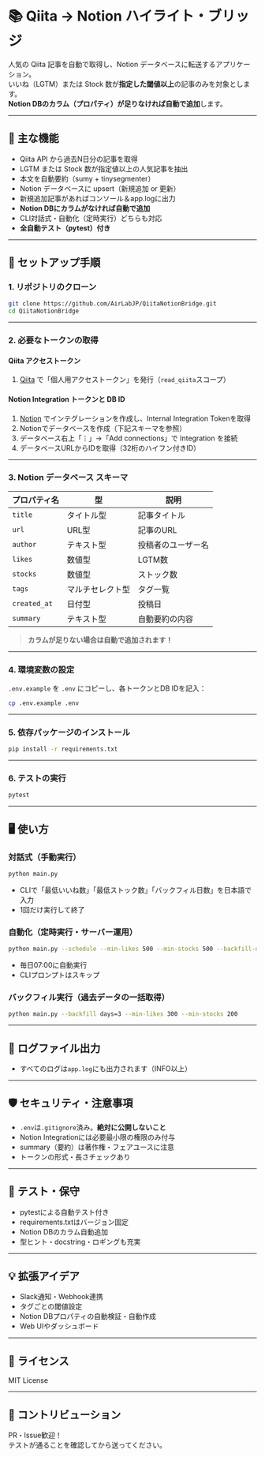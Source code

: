 # 📚 Qiita → Notion ハイライト・ブリッジ

人気の Qiita 記事を自動で取得し、Notion データベースに転送するアプリケーション。  
いいね（LGTM）または Stock 数が**指定した閾値以上**の記事のみを対象とします。  
**Notion DBのカラム（プロパティ）が足りなければ自動で追加**します。

---

## 🚀 主な機能

- Qiita API から過去N日分の記事を取得
- LGTM または Stock 数が指定値以上の人気記事を抽出
- 本文を自動要約（sumy + tinysegmenter）
- Notion データベースに upsert（新規追加 or 更新）
- 新規追加記事があればコンソール＆app.logに出力
- **Notion DBにカラムがなければ自動で追加**
- CLI対話式・自動化（定時実行）どちらも対応
- **全自動テスト（pytest）付き**

---

## 🔧 セットアップ手順

### 1. リポジトリのクローン

```sh
git clone https://github.com/AirLabJP/QiitaNotionBridge.git
cd QiitaNotionBridge
```

---

### 2. 必要なトークンの取得

#### Qiita アクセストークン
1. [Qiita](https://qiita.com/) で「個人用アクセストークン」を発行（`read_qiita`スコープ）

#### Notion Integration トークンと DB ID
1. [Notion](https://www.notion.so/) でインテグレーションを作成し、Internal Integration Tokenを取得
2. Notionでデータベースを作成（下記スキーマを参照）
3. データベース右上「⋮」→「Add connections」で Integration を接続
4. データベースURLからIDを取得（32桁のハイフン付きID）

---

### 3. Notion データベース スキーマ

| プロパティ名   | 型               | 説明               |
|----------------|------------------|--------------------|
| `title`        | タイトル型       | 記事タイトル       |
| `url`          | URL型            | 記事のURL          |
| `author`       | テキスト型       | 投稿者のユーザー名 |
| `likes`        | 数値型           | LGTM数             |
| `stocks`       | 数値型           | ストック数         |
| `tags`         | マルチセレクト型 | タグ一覧           |
| `created_at`   | 日付型           | 投稿日             |
| `summary`      | テキスト型       | 自動要約の内容     |

> **カラムが足りない場合は自動で追加されます！**

---

### 4. 環境変数の設定

`.env.example` を `.env` にコピーし、各トークンとDB IDを記入：

```sh
cp .env.example .env
```

---

### 5. 依存パッケージのインストール

```sh
pip install -r requirements.txt
```

---

### 6. テストの実行

```sh
pytest
```

---

## 🖥️ 使い方

### 対話式（手動実行）

```sh
python main.py
```
- CLIで「最低いいね数」「最低ストック数」「バックフィル日数」を日本語で入力
- 1回だけ実行して終了

### 自動化（定時実行・サーバー運用）

```sh
python main.py --schedule --min-likes 500 --min-stocks 500 --backfill-days 1
```
- 毎日07:00に自動実行
- CLIプロンプトはスキップ

### バックフィル実行（過去データの一括取得）

```sh
python main.py --backfill days=3 --min-likes 300 --min-stocks 200
```

---

## 📝 ログファイル出力

- すべてのログは`app.log`にも出力されます（INFO以上）

---

## 🛡️ セキュリティ・注意事項

- `.env`は`.gitignore`済み。**絶対に公開しないこと**
- Notion Integrationには必要最小限の権限のみ付与
- summary（要約）は著作権・フェアユースに注意
- トークンの形式・長さチェックあり

---

## 🧪 テスト・保守

- pytestによる自動テスト付き
- requirements.txtはバージョン固定
- Notion DBのカラム自動追加
- 型ヒント・docstring・ロギングも充実

---

## 💡 拡張アイデア

- Slack通知・Webhook連携
- タグごとの閾値設定
- Notion DBプロパティの自動検証・自動作成
- Web UIやダッシュボード

---

## 📝 ライセンス

MIT License

---

## 🙌 コントリビューション

PR・Issue歓迎！  
テストが通ることを確認してから送ってください。